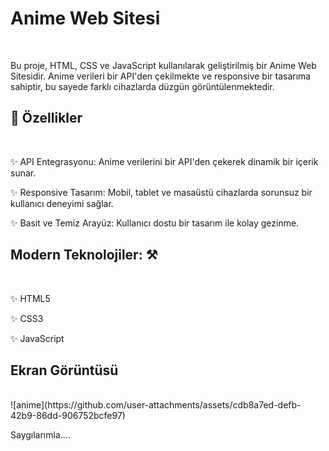 # Anime Web Sitesi
<br/>

Bu proje, HTML, CSS ve JavaScript kullanılarak geliştirilmiş bir Anime Web Sitesidir. 
Anime verileri bir API'den çekilmekte ve responsive bir tasarıma sahiptir, 
bu sayede farklı cihazlarda düzgün görüntülenmektedir.

## 🚀 Özellikler
<br/>

✨ API Entegrasyonu: Anime verilerini bir API'den çekerek dinamik bir içerik sunar.

✨ Responsive Tasarım: Mobil, tablet ve masaüstü cihazlarda sorunsuz bir kullanıcı deneyimi sağlar.

✨ Basit ve Temiz Arayüz: Kullanıcı dostu bir tasarım ile kolay gezinme.


## Modern Teknolojiler: ⚒️
<br/>

✨ HTML5

✨ CSS3

✨ JavaScript

## Ekran Görüntüsü
<br/>
![anime](https://github.com/user-attachments/assets/cdb8a7ed-defb-42b9-86dd-906752bcfe97)

Saygılarımla....
